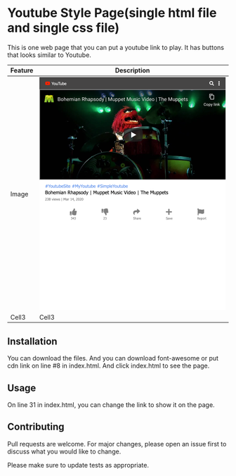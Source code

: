 

# Youtube Style Page(single html file and single css file)

This is one web page that you can put a youtube link to play. It has buttons that looks similar to Youtube.

| Feature | Description |
| ----- | ----------- |
|  Image | ![image description](https://github.com/rebeccachoo/youtube-style/blob/main/FireShot%20Capture%20726%20-%20Youtube%20-%20127.0.0.1.png?raw=true)       |
|  Cell3 | Cell3       |


## Installation

You can download the files. And you can download font-awesome or put cdn link on line #8 in index.html. And click index.html to see the page.

## Usage

On line 31 in index.html, you can change the link to show it on the page.

## Contributing
Pull requests are welcome. For major changes, please open an issue first to discuss what you would like to change.

Please make sure to update tests as appropriate. 
